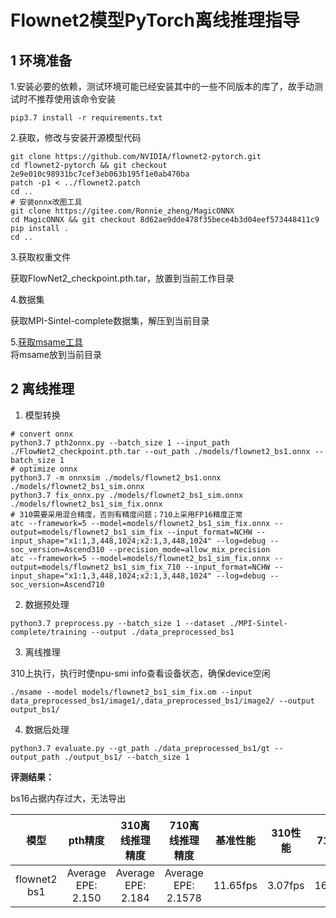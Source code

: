 # Flownet2模型PyTorch离线推理指导

## 1 环境准备

1.安装必要的依赖，测试环境可能已经安装其中的一些不同版本的库了，故手动测试时不推荐使用该命令安装

```
pip3.7 install -r requirements.txt
```

2.获取，修改与安装开源模型代码

```
git clone https://github.com/NVIDIA/flownet2-pytorch.git
cd flownet2-pytorch && git checkout 2e9e010c98931bc7cef3eb063b195f1e0ab470ba
patch -p1 < ../flownet2.patch
cd ..
# 安装onnx改图工具
git clone https://gitee.com/Ronnie_zheng/MagicONNX
cd MagicONNX && git checkout 8d62ae9dde478f35bece4b3d04eef573448411c9
pip install .
cd ..
```

3.获取权重文件

获取FlowNet2_checkpoint.pth.tar，放置到当前工作目录

4.数据集

获取MPI-Sintel-complete数据集，解压到当前目录


5.[获取msame工具](https://gitee.com/ascend/tools/tree/master/msame)  
将msame放到当前目录

## 2 离线推理

1. 模型转换

```
# convert onnx
python3.7 pth2onnx.py --batch_size 1 --input_path ./FlowNet2_checkpoint.pth.tar --out_path ./models/flownet2_bs1.onnx --batch_size 1
# optimize onnx
python3.7 -m onnxsim ./models/flownet2_bs1.onnx ./models/flownet2_bs1_sim.onnx
python3.7 fix_onnx.py ./models/flownet2_bs1_sim.onnx ./models/flownet2_bs1_sim_fix.onnx
# 310需要采用混合精度，否则有精度问题；710上采用FP16精度正常
atc --framework=5 --model=models/flownet2_bs1_sim_fix.onnx --output=models/flownet2_bs1_sim_fix --input_format=NCHW --input_shape="x1:1,3,448,1024;x2:1,3,448,1024" --log=debug --soc_version=Ascend310 --precision_mode=allow_mix_precision
atc --framework=5 --model=models/flownet2_bs1_sim_fix.onnx --output=models/flownet2_bs1_sim_fix_710 --input_format=NCHW --input_shape="x1:1,3,448,1024;x2:1,3,448,1024" --log=debug --soc_version=Ascend710
```

2. 数据预处理

```
python3.7 preprocess.py --batch_size 1 --dataset ./MPI-Sintel-complete/training --output ./data_preprocessed_bs1
```

3. 离线推理

310上执行，执行时使npu-smi info查看设备状态，确保device空闲  

```
./msame --model models/flownet2_bs1_sim_fix.om --input data_preprocessed_bs1/image1/,data_preprocessed_bs1/image2/ --output output_bs1/
```

4. 数据后处理

```
python3.7 evaluate.py --gt_path ./data_preprocessed_bs1/gt --output_path ./output_bs1/ --batch_size 1
```

 **评测结果：**

 bs16占据内存过大，无法导出

|     模型     |      pth精度       |  310离线推理精度   |   710离线推理精度   | 基准性能  | 310性能 | 710性能  |
| :----------: | :----------------: | :----------------: | :-----------------: | :-------: | :-----: | :------: |
| flownet2 bs1 | Average EPE: 2.150 | Average EPE: 2.184 | Average EPE: 2.1578 | 11.65fps | 3.07fps | 16.81fps |